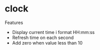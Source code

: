 # clock

Features

* Display current time i format HH:mm:ss
* Refresh time on each second
* Add zero when value less than 10
